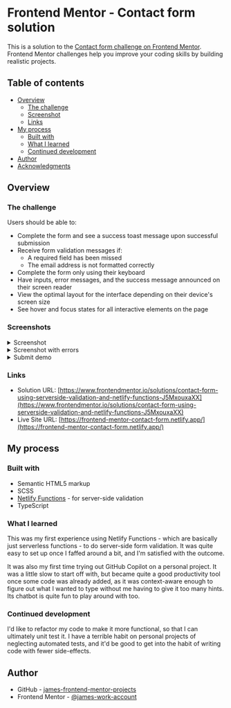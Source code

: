# Frontend Mentor - Contact form solution

This is a solution to the [Contact form challenge on Frontend Mentor](https://www.frontendmentor.io/challenges/contact-form--G-hYlqKJj). Frontend Mentor challenges help you improve your coding skills by building realistic projects.

## Table of contents

- [Overview](#overview)
  - [The challenge](#the-challenge)
  - [Screenshot](#screenshot)
  - [Links](#links)
- [My process](#my-process)
  - [Built with](#built-with)
  - [What I learned](#what-i-learned)
  - [Continued development](#continued-development)
- [Author](#author)
- [Acknowledgments](#acknowledgments)

## Overview

### The challenge

Users should be able to:

- Complete the form and see a success toast message upon successful submission
- Receive form validation messages if:
  - A required field has been missed
  - The email address is not formatted correctly
- Complete the form only using their keyboard
- Have inputs, error messages, and the success message announced on their screen reader
- View the optimal layout for the interface depending on their device's screen size
- See hover and focus states for all interactive elements on the page

### Screenshots

<details>
 <summary>Screenshot</summary>

![Screenshot of webpage](./readme-screenshots/screenshot.png)

</details>

<details>
 <summary>Screenshot with errors</summary>

![Screenshot of error validation example](./readme-screenshots/errors.png)

</details>

<details>
 <summary>Submit demo</summary>

![Recording of successful submission](./readme-screenshots/submit.gif)

</details>

### Links

- Solution URL: [https://www.frontendmentor.io/solutions/contact-form-using-serverside-validation-and-netlify-functions-J5MxouxaXX](https://www.frontendmentor.io/solutions/contact-form-using-serverside-validation-and-netlify-functions-J5MxouxaXX)
- Live Site URL: [https://frontend-mentor-contact-form.netlify.app/](https://frontend-mentor-contact-form.netlify.app/)

## My process

### Built with

- Semantic HTML5 markup
- SCSS
- [Netlify Functions](https://docs.netlify.com/functions/get-started/?fn-language=ts) - for server-side validation
- TypeScript

### What I learned

This was my first experience using Netlify Functions - which are basically just serverless functions - to do server-side form validation. It was quite easy to set up once I faffed around a bit, and I'm satisfied with the outcome.

It was also my first time trying out GitHub Copilot on a personal project. It was a little slow to start off with, but became quite a good productivity tool once some code was already added, as it was context-aware enough to figure out what I wanted to type without me having to give it too many hints. Its chatbot is quite fun to play around with too.

### Continued development

I'd like to refactor my code to make it more functional, so that I can ultimately unit test it. I have a terrible habit on personal projects of neglecting automated tests, and it'd be good to get into the habit of writing code with fewer side-effects.

## Author

- GitHub - [james-frontend-mentor-projects](https://github.com/james-frontend-mentor-projects)
- Frontend Mentor - [@james-work-account](https://www.frontendmentor.io/profile/james-work-account)
